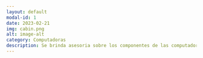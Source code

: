 ```yaml
---
layout: default
modal-id: 1
date: 2023-02-21
img: cabin.png
alt: image-alt
category: Computadoras
description: Se brinda asesoria sobre los componentes de las computadoras y asi permitir una excelente compra de equipos de oficina, diseno, gaming o cualquier otro tipo. Ademas, se ensamblan las piezas que se deseen para que el PC quede a medida de lo pedido. El precio de apertura del ensamble es de 8000 colones.
---
```

